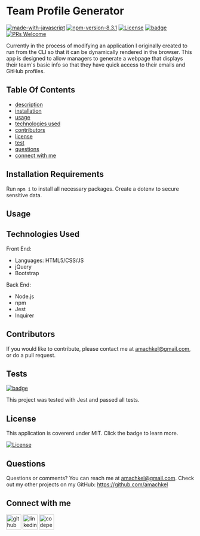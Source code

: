 # Team Profile Generator

[![made-with-javascript](https://img.shields.io/badge/Made%20with-JavaScript-blueviolet.svg)](https://www.javascript.com) [![npm-version-8.3.1](https://img.shields.io/badge/npm%20version-8.3.1-blue)](https://img.shields.io/endpoint?url=https://www.npmjs.com/package/npm/v/8.3.1) [![License](https://img.shields.io/badge/License-MIT-yellow.svg)](https://opensource.org/licenses/MIT) [![badge](https://img.shields.io/badge/tests%20passing-100%25-blue)](https://img.shields.io/badge/tests%20passing-100%25-blue) [![PRs Welcome](https://img.shields.io/badge/PRs-welcome-green.svg)](http://makeapullrequest.com)

Currently in the process of modifying an application I originally created to run from the CLI so that it can be dynamically rendered in the browser. This app is designed to allow managers to generate a webpage that displays their team's basic info so that they have quick access to their emails and GitHub profiles.

## Table Of Contents

- [description](#description)
- [installation](#installation)
- [usage](#usage)
- [technologies used](#technologies-used)
- [contributors](#contributors)
- [license](#license)
- [test](#test)
- [questions](#questions)
- [connect with me](#connect-with-me)

## Installation Requirements

Run `npm i` to install all necessary packages.
Create a dotenv to secure sensitive data.

## Usage

## Technologies Used

Front End:

- Languages: HTML5/CSS/JS
- jQuery
- Bootstrap

Back End:

- Node.js
- npm
- Jest
- Inquirer

## Contributors

If you would like to contribute, please contact me at amachkel@gmail.com, or do a pull request.

## Tests

[![badge](https://img.shields.io/badge/tests%20passing-100%25-blue)](https://img.shields.io/badge/tests%20passing-100%25-blue)

This project was tested with Jest and passed all tests.

## License

This application is covererd under MIT. Click the badge to learn more.

[![License](https://img.shields.io/badge/License-MIT-yellow.svg)](https://opensource.org/licenses/MIT)

## Questions

Questions or comments? You can reach me at amachkel@gmail.com. Check out my other projects on my GitHub: https://github.com/amachkel

## Connect with me

[<img src='https://cdn.jsdelivr.net/npm/simple-icons@3.0.1/icons/github.svg' alt='github' height='40'>](https://github.com/amachkel) [<img src='https://cdn.jsdelivr.net/npm/simple-icons@3.0.1/icons/linkedin.svg' alt='linkedin' height='40'>](https://www.linkedin.com/in/alex-harkins/) [<img src='https://cdn.jsdelivr.net/npm/simple-icons@3.0.1/icons/codepen.svg' alt='codepen' height='40'>](https://codepen.io/amachkel)
